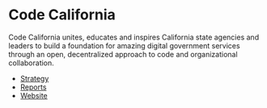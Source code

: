 # Code California

Code California unites, educates and inspires California state agencies and leaders to build a foundation for amazing digital government services through an open, decentralized approach to code and organizational collaboration.

* [Strategy](https://docs.google.com/document/d/1hXYzV_KW49epVuj9EuUGP1hNNARRMf_yVi1Uz5XX_oI/edit?usp=sharing)
* [Reports](https://docs.google.com/document/d/1lPb_j5MkOkVzv96oQKDtjJI6Lphqv9GIn0mGd9ae71w/edit?usp=sharing)
* [Website](https://cagov.github.io/codecagov/)
